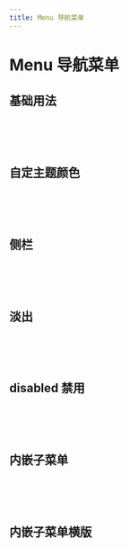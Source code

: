 ```yaml
---
title: Menu 导航菜单
---
```


# Menu 导航菜单

## 基础用法


<menu-default></menu-default>


<br/>
<br/>
<br/>

## 自定主题颜色

<menu-back1></menu-back1>


<br/>
<br/>
<br/>

## 侧栏


<menu-vertical></menu-vertical>


<br/>
<br/>
<br/>

## 淡出


<menu-opacity></menu-opacity>


<br/>
<br/>
<br/>

## disabled 禁用

<br/>
<br/>
<br/>


## 内嵌子菜单

<menu-group></menu-group>

<br/>
<br/>
<br/>

## 内嵌子菜单横版

<menu-group2></menu-group2>

<br/>
<br/>
<br/>
<br/>
<br/>
<br/>
<br/>
<br/>
<br/>
